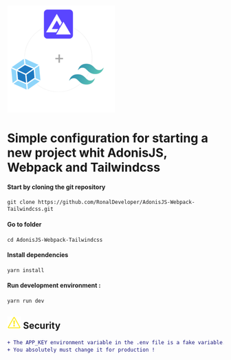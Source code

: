 ![project logo](./public/images/banner-sm.png "project logo")

# Simple configuration for starting a new project whit AdonisJS, Webpack and Tailwindcss

#### Start by cloning the git repository

```shell
git clone https://github.com/RonalDeveloper/AdonisJS-Webpack-Tailwindcss.git
```
#### Go to folder

```shell
cd AdonisJS-Webpack-Tailwindcss
```
#### Install dependencies

```shell
yarn install
```
#### Run development environment :

```shell
yarn run dev
```
## ![project logo](./public/images/warning.png "project logo") Security

```diff
+ The APP_KEY environment variable in the .env file is a fake variable. 
+ You absolutely must change it for production !
```


